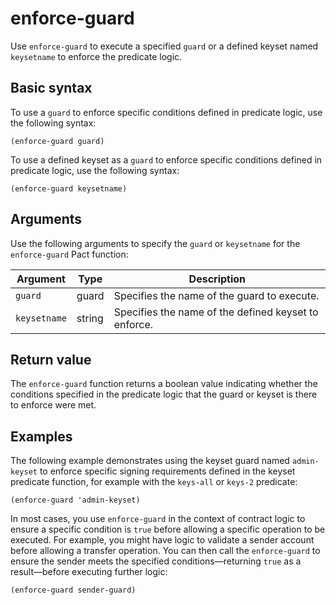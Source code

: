 # enforce-guard

Use `enforce-guard` to execute a specified `guard` or a defined keyset named `keysetname` to enforce the predicate logic.

## Basic syntax

To use a `guard` to enforce specific conditions defined in predicate logic, use the following syntax:

```pact
(enforce-guard guard)
```

To use a defined keyset as a `guard` to enforce specific conditions defined in predicate logic, use the following syntax:

```pact
(enforce-guard keysetname)
```

## Arguments

Use the following arguments to specify the `guard` or `keysetname` for the `enforce-guard` Pact function:

| Argument   | Type   | Description                                        |
|------------|--------|----------------------------------------------------|
| `guard` | guard | Specifies the name of the guard to execute. |
| `keysetname` | string | Specifies the name of the defined keyset to enforce.|

## Return value

The `enforce-guard` function returns a boolean value indicating whether the conditions specified in the predicate logic that the guard or keyset is there to enforce were met.

## Examples

The following example demonstrates using the keyset guard named `admin-keyset` to enforce specific signing requirements defined in the keyset predicate function, for example with the `keys-all` or `keys-2` predicate:

```pact
(enforce-guard 'admin-keyset)
```

In most cases, you use `enforce-guard` in the context of contract logic to ensure a specific condition is `true` before allowing a specific operation to be executed. 
For example, you might have logic to validate a sender account before allowing a transfer operation.
You can then call the `enforce-guard` to ensure the sender meets the specified conditions—returning `true` as a result—before executing further logic:

```pact
(enforce-guard sender-guard)
```
